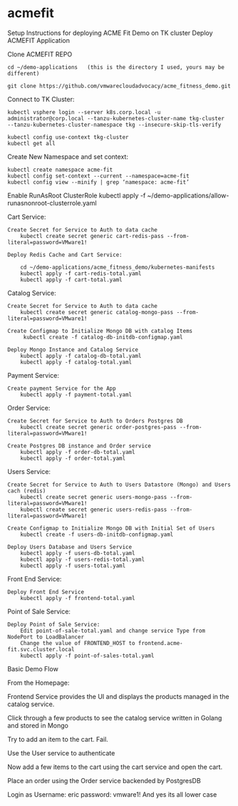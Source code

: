 # acmefit
Setup Instructions for deploying ACME Fit Demo on TK cluster
Deploy ACMEFIT Application

Clone ACMEFIT REPO

	cd ~/demo-applications   (this is the directory I used, yours may be different)
	
	git clone https://github.com/vmwarecloudadvocacy/acme_fitness_demo.git

Connect to TK Cluster:

	kubectl vsphere login --server k8s.corp.local -u administrator@corp.local --tanzu-kubernetes-cluster-name tkg-cluster 
	--tanzu-kubernetes-cluster-namespace tkg --insecure-skip-tls-verify

	kubectl config use-context tkg-cluster
	kubectl get all


Create New Namespace and set context:

	kubectl create namespace acme-fit	 
	kubectl config set-context --current --namespace=acme-fit
	kubectl config view --minify | grep ‘namespace: acme-fit’

Enable RunAsRoot ClusterRole
	kubectl apply -f ~/demo-applications/allow-runasnonroot-clusterrole.yaml


Cart Service:

	Create Secret for Service to Auth to data cache
		kubectl create secret generic cart-redis-pass --from-literal=password=VMware1!

	Deploy Redis Cache and Cart Service:

		cd ~/demo-applications/acme_fitness_demo/kubernetes-manifests
		kubectl apply -f cart-redis-total.yaml
		kubectl apply -f cart-total.yaml


Catalog Service:


	Create Secret for Service to Auth to data cache
		kubectl create secret generic catalog-mongo-pass --from-literal=password=VMware1!

	Create Configmap to Initialize Mongo DB with catalog Items
		 kubectl create -f catalog-db-initdb-configmap.yaml

	Deploy Mongo Instance and Catalog Service
		kubectl apply -f catalog-db-total.yaml
		kubectl apply -f catalog-total.yaml


Payment Service:

	Create payment Service for the App
		kubectl apply -f payment-total.yaml

Order Service:

	Create Secret for Service to Auth to Orders Postgres DB
		kubectl create secret generic order-postgres-pass --from-literal=password=VMware1!

	Create Postgres DB instance and Order service
		kubectl apply -f order-db-total.yaml
		kubectl apply -f order-total.yaml


Users Service:

	Create Secret for Service to Auth to Users Datastore (Mongo) and Users cach (redis)
		kubectl create secret generic users-mongo-pass --from-literal=password=VMware1!
		kubectl create secret generic users-redis-pass --from-literal=password=VMware1!

	Create Configmap to Initialize Mongo DB with Initial Set of Users
		kubectl create -f users-db-initdb-configmap.yaml

	Deploy Users Database and Users Service
		kubectl apply -f users-db-total.yaml
		kubectl apply -f users-redis-total.yaml
		kubectl apply -f users-total.yaml	



Front End Service:

	Deploy Front End Service
		kubectl apply -f frontend-total.yaml

Point of Sale Service:

	Deploy Point of Sale Service:
		Edit point-of-sale-total.yaml and change service Type from NodePort to LoadBalancer
		Change the value of FRONTEND_HOST to frontend.acme-fit.svc.cluster.local
		kubectl apply -f point-of-sales-total.yaml



Basic Demo Flow


From the Homepage:

Frontend Service provides the UI and displays the products managed in the catalog service.

Click through a few products to see the catalog service written in Golang and stored in Mongo

Try to add an item to the cart.  Fail.  

Use the User service to authenticate

Now add a few items to the cart using the cart service and open the cart.

Place an order using the Order service backended by PostgresDB



Login as Username: eric         password:  vmware1!     And yes its all lower case
